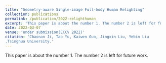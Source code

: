 ```yaml
---
title: "Geometry-aware Single-image Full-body Human Relighting"
collection: publications
permalink: /publication/2022-relighthuman
excerpt: 'This paper is about the number 1. The number 2 is left for future work.'
date: 2022-03-07
venue: 'under submission(ECCV 2022)'
citation: 'Chaonan Ji, Tao Yu, Kaiwen Guo, Jingxin Liu, Yebin Liu
,Tsinghua University.'
---
```

This paper is about the number 1. The number 2 is left for future work.

<!-- Recommended citation: Your Name, You. (2009). "Paper Title Number 1." <i>Journal 1</i>. 1(1). -->

